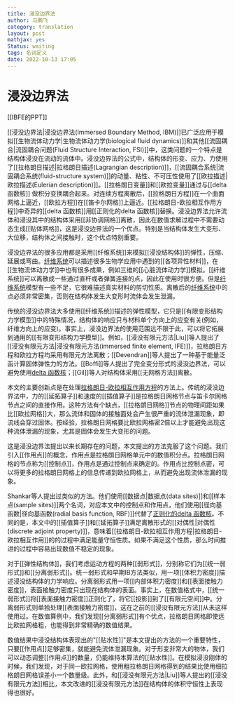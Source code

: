 ```yaml
---
title: 浸没边界法
author: 马鹏飞
category: translation
layout: post
mathjax: yes
Status: waiting
tags: 名词定义
date: 2022-10-13 17:05
---
```

# 浸没边界法



[[IBFE的PPT]]


[[浸没边界法|浸没边界法(Immersed Boundary Method, IBM)]]已广泛应用于模拟[[生物流体动力学|生物流体动力学(biological fluid dynamics)]]和其他[[流固耦合|流固耦合问题(Fluid Structure Interaction, FSI)]]中，这类问题的一个特点是结构体浸没在流动的流体中。浸没边界法的公式中，结构体的形变、应力、力使用了[[拉格朗日描述|拉格朗日描述(Lagrangian description)]]，[[流固耦合系统|流固耦合系统(fluid-structure system)]]的动量、粘性、不可压性使用了[[欧拉描述|欧拉描述(Eulerian description)]]。[[拉格朗日变量]]和[[欧拉变量]]通过与[[delta 函数核]]
做积分变换耦合起来。对连续方程离散后，[[拉格朗日方程]]在一个曲面网格上逼近，[[欧拉方程]]在[[笛卡尔网格]]上逼近。[[拉格朗日-欧拉相互作用方程]]中奇异的[[delta 函数核]]用[[正则化的delta 函数核]]替换。浸没边界法允许流体和浸没其中的结构体采用[[非协调网格]]离散，因此在数值求解过程中不需要动态生成[[贴体网格]]，这是浸没边界法的一个优点。特别是当结构体发生大变形、大位移，结构体之间接触时，这个优点特别重要。

浸没边界法的很多应用都是采用[[纤维系统]]来模拟[[浸没结构体]]的弹性，压缩、延展或弯曲。[纤维系统](纤维系统.md)可以描述很多生物学应用中遇到的[[各项异性材料]]，在[[生物流体动力学]]中也有很多成果，例如三维的[[心脏流体动力学]]模拟。[[纤维系统]]可以离散成一些通过直杆或者弹簧连接的点，因此在使用时很方便。但是[纤维系统](纤维系统.md)模型有一些不足，它很难描述真实材料的剪切性质。离散后的[纤维系统](纤维系统.md)中的点必须非常密集，否则在结构体发生大变形时流体会发生泄漏。

传统的浸没边界法大多使用[[纤维系统]]描述的弹性模型，它只是[[有限变形结构力学模型]]中的特殊情况，结构体的响应只与材料单个方向上的应变有关(例如，纤维方向上的应变)。事实上，浸没边界法的使用范围远不限于此，可以将它拓展到通用的[[有限变形结构力学模型]]。例如，[[浸没有限元方法|Liu]]等人提出了[[浸没有限元方法|浸没有限元方法(immersed finite element, IFE)]]，拉格朗日方程和欧拉方程均采用有限元方法离散；[[Devendran]]等人提出了一种基于能量泛函计算固体弹性力的方法。[[Boffi]]等人提出了完全变分形式的浸没边界法，可以避免使用[delta 函数核](delta%20函数核.md)；[[Gil]]等人对结构体采用[[无网格方法]]离散。

本文的主要创新点是在处理[拉格朗日-欧拉相互作用方程](拉格朗日-欧拉相互作用方程.md)的方法上。传统的浸没边界法中，力的[[延拓算子]]和速度的[[插值算子]]是拉格朗日网格节点与笛卡尔网格节点之间的直接作用。这种方法有个缺点，[[拉格朗日网格]]节点的物理间距如果比[[欧拉网格]]大，那么流体和固体的接触面处会产生很严重的流体泄漏现象，即流线会穿过固体。按经验，拉格朗日网格要比欧拉网格密2倍以上才能避免出现这种流体泄漏的现象，尤其是固体会发生大变形的问题。

这是浸没边界法提出以来长期存在的问题，本文提出的方法克服了这个问题。我们引入[[作用点]]的概念，作用点是拉格朗日网格单元中的数值积分点。拉格朗日网格的节点称为[[控制点]]，作用点是通过控制点来确定的。作用点比控制点密，可以将更多的拉格朗日网格上的信息传递到欧拉网格上，从而避免出现流体泄漏的现象。

Shankar等人提出过类似的方法。他们使用[[数据点|数据点(data sites)]]和[[样本点(sample sites)]]两个名词，对应本文中的控制点和作用点，他们使用[[径向基函数|径向基函数(radial basis function, RBF)]]代替了[正则化的delta 函数核](正则化的delta%20函数核)。不同的是，本文中的[[插值算子]]和[[延拓算子]]满足离散形式的[[对偶性|对偶性(discrete adjoint property)]]，意味着[[拉格朗日-欧拉相互作用方程|拉格朗日-欧拉相互作用]]的的过程中满足能量守恒性质。如果不满足这个性质，那么时间推进的过程中容易出现数值不稳定的现象。


对于[[弹性结构体]]，我们考虑运动方程的两种[[弱形式]]，分别称它们为[[统一弱形式]]和[[分离弱形式]]。统一弱形式和早期IB方法类似，用一项[[体积力密度]]描述浸没结构体的力学响应。分离弱形式用一项[[内部体积力密度]]和[[表面接触力密度]]，表面接触力密度只出现在结构体的表面。事实上，在数值格式中，[[统一弱形式]]将[[表面接触力密度]]正则化了，将它[[投影]]到了[[有限元空间]]中。分离弱形式则单独处理[[表面接触力密度]]，这在之前的[[浸没有限元方法]]从未这样使用过。在数值算例中，我们发现[[分离弱形式]]有个优点，拉格朗日网格即使远比欧拉网格粗，也能得到非常精确的数值结果。

数值结果中浸没结构体表现出的"[[贴水性]]"是本文提出的方法的一个重要特性，只要[[作用点]]足够密集，就能避免流体泄漏现象。对于形变非常大的物体，我们可以动态调整[[作用点]]的数量，仍能维持本算法的[[贴水性]]。在模拟浸没刚体的时候，我们发现，对于同一欧拉网格，使用粗拉格朗日网格得到的结果比使用细拉格朗日网格误差小一个数量级。此外，和[[浸没有限元方法|Liu]]等人提出的[[浸没有限元方法]]相比，本文改进的[[浸没有限元方法]]在结构体的体积守恒性上表现得也很好。